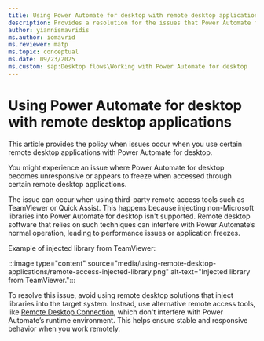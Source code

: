```yaml
---
title: Using Power Automate for desktop with remote desktop applications
description: Provides a resolution for the issues that Power Automate for desktop faces when using remote desktop applications.
author: yiannismavridis
ms.author: iomavrid
ms.reviewer: matp
ms.topic: conceptual
ms.date: 09/23/2025
ms.custom: sap:Desktop flows\Working with Power Automate for desktop
---
```

# Using Power Automate for desktop with remote desktop applications

This article provides the policy when issues occur when you use certain remote desktop applications with Power Automate for desktop.

You might experience an issue where Power Automate for desktop becomes unresponsive or appears to freeze when accessed through certain remote desktop applications.

The issue can occur when using third-party remote access tools such as TeamViewer or Quick Assist. This happens because injecting non-Microsoft libraries into Power Automate for desktop isn't supported. Remote desktop software that relies on such techniques can interfere with Power Automate’s normal operation, leading to performance issues or application freezes.

Example of injected library from TeamViewer:

:::image type="content" source="media/using-remote-desktop-applications/remote-access-injected-library.png" alt-text="Injected library from TeamViewer.":::

To resolve this issue, avoid using remote desktop solutions that inject libraries into the target system. Instead, use alternative remote access tools, like [Remote Desktop Connection](https://learn.microsoft.com/windows-server/remote/remote-desktop-services/remotepc/remote-desktop-allow-access), which don't interfere with Power Automate’s runtime environment. This helps ensure stable and responsive behavior when you work remotely. <!-- What about Remote Desktop Services? Can we suggest that as a remote access tool?-->
